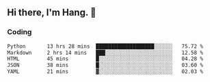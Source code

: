 ## Hi there, I'm Hang. 👋

### Coding

<!--START_SECTION:waka-->

```txt
Python       13 hrs 28 mins  ███████████████████░░░░░░   75.72 %
Markdown     2 hrs 14 mins   ███░░░░░░░░░░░░░░░░░░░░░░   12.58 %
HTML         45 mins         █░░░░░░░░░░░░░░░░░░░░░░░░   04.28 %
JSON         38 mins         █░░░░░░░░░░░░░░░░░░░░░░░░   03.60 %
YAML         21 mins         ▓░░░░░░░░░░░░░░░░░░░░░░░░   02.03 %
```

<!--END_SECTION:waka-->
